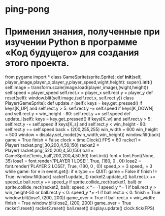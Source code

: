 # ping-pong
# Применил знания, полученные при изучении Python в программе «Код будущего» для создания этого проекта.
from pygame import * 
class GameSprite(sprite.Sprite): 
    def __init__(self, player_image,player_x,player_y,player_speed,wight,height): 
        super().__init__() 
        self.image = transform.scale(image.load(player_image),(wight,height)) 
        self.speed = player_speed 
        self.rect.x = player_x 
        self.rect.y = player_y 
    def reset(self): 
        window.blit(self.image,(self.rect.x, self.rect.y)) 
class Player(GameSprite): 
    def update_r (self): 
        keys = key.get_pressed() 
        if keys[K_UP] and self.rect.y > 5: 
            self.rect.y -= self.speed 
        if keys[K_DOWN] and self.rect.y < win_height - 80: 
            self.rect.y += self.speed 
    def update_l(self): 
        keys = key.get_pressed() 
        if keys[K_w] and self.rect.y > 5: 
            self.rect.y -= self.speed 
        if keys[K_s] and self.rect.y < win_height - 80: 
            self.rect.y += self.speed 
back = (200,255,255) 
win_width = 600 
win_height = 500 
window = display.set_mode((win_width,win_height)) 
window.fill(back) 
game = True 
finish = False 
clock = time.Clock() 
FPS = 60 
racket1 = Player('racket.png',30,200,4,50,150) 
racket2 = Player('racket.png',520,200,4,50,150) 
ball = GameSprite('tenis_ball',200,200,4,50,50) 
font.init() 
font = font.Font(None, 35) 
lose1 = font.render('PLAYER 1 LOSE!', True, (180, 0 , 0)) 
lose2 = font.render('PLAYER 2 LOSE!', True, (180, 0 , 0)) 
speed_x = 3 
speed_ = 3 
while game: 
    for e in event.get(): 
        if e.type == QUIT: 
            game = False 
    if finish != True: 
        window.fill(back) 
        racket1.update_l() 
        racket2.update_r() 
        ball.rect.x += speed_x 
        ball.rect.y += speed_y 
        if sprite.collide_rect(racket1, ball) or sprite.collide_rect(racket2, ball): 
            speed_x *= -1 
            speed_y *= 1 
        if ball.rect.y > win_height-50 or ball.rect.y < 0: 
            speed_y *= -1 
        if ball.rect.x < 0: 
            finish = True 
            window.blit(lose1, (200, 200)) 
            game_over = True 
        if ball.rect.x > win_width: 
            finish = True 
            window.blit(lose2, (200, 200)) 
            game_over = True 
        racket1.reset() 
        racket2.reset() 
        ball.reset() 
    display.update() 
    clock.tick(FPS)
